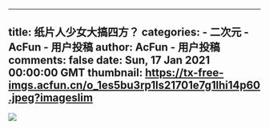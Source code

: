 
---
title: 纸片人少女大搞四方？
categories: 
    - 二次元
    - AcFun - 用户投稿
author: AcFun - 用户投稿
comments: false
date: Sun, 17 Jan 2021 00:00:00 GMT
thumbnail: https://tx-free-imgs.acfun.cn/o_1es5bu3rp1ls21701e7g1lhi14p60.jpeg?imageslim
---

<div>   
<img src="https://tx-free-imgs.acfun.cn/o_1es5bu3rp1ls21701e7g1lhi14p60.jpeg?imageslim" referrerpolicy="no-referrer">  
</div>
            